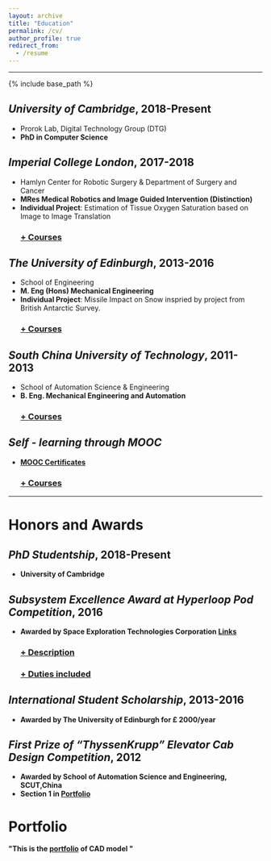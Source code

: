 ```yaml
---
layout: archive
title: "Education"
permalink: /cv/
author_profile: true
redirect_from:
  - /resume
---
```


<hr color="000000"/>

{% include base_path %}

<!-- Education -->
<!-- ====== -->
## <i>University of Cambridge</i>, 2018-Present ##
* Prorok Lab, Digital Technology Group (DTG)
* <b>PhD in Computer Science</b>
<!--   * Research Interest: Develop optimal multi-agent path planning framework with trainable communication policy of heterogeneous agents/robots in cooperative tasks, including mobility-on-demand, automated warehouse and smart cities.  -->

## <i>Imperial College London</i>, 2017-2018 ##
* Hamlyn Center for Robotic Surgery & Department of Surgery and Cancer
* <b>MRes Medical Robotics and Image Guided Intervention (Distinction)</b>
* <b>Individual Project</b>: Estimation of Tissue Oxygen Saturation based on Image to Image Translation
  <h3><a href="javascript:void(0)" class="dsphead" onclick="dsp(this)"><span class="dspchar">+</span> Courses</a></h3>
  <div class="dspcont" style='display:none;'>
    <ul>
      <li>Medical Imaging</li>
      <li>Image Guided Intervention</li>
      <li>Medical Robotics and Instrumentations</li>
      <li>Minimal Invasive Surgery</li>
      <li>Sensing, Perception and Neuroergonomics</li>
    </ul>
  </div>

## <i>The University of Edinburgh</i>, 2013-2016 ##
* School of Engineering
* <b>M. Eng (Hons) Mechanical Engineering</b>
* <b>Individual Project</b>: Missile Impact on Snow inspried by project from British Antarctic Survey.
  <h3><a href="javascript:void(0)" class="dsphead" onclick="dsp(this)"><span class="dspchar">+</span> Courses</a></h3>
  <div class="dspcont" style='display:none;'>
    <ul>
      <li>Mechanical Engineering Design (71)</li>
      <li>Computer Aided Engineering (79)</li>
      <li>Solid Mechanics (92)</li>
      <li>Dynamics (77)</li>
      <li>Fluid Mechanics (77)</li>
      <li>Advanced Dynamics and Applications (68)</li>
    </ul>
  </div>

## <i>South China University of Technology</i>, 2011-2013 ##
* School of Automation Science & Engineering
* <b>B. Eng. Mechanical Engineering and Automation </b>
  <h3><a href="javascript:void(0)" class="dsphead" onclick="dsp(this)"><span class="dspchar">+</span> Courses</a></h3>
  <div class="dspcont" style='display:none;'>
    <ul>
      <li>Advanced Mathematics (81)</li>
      <li>General Chemistry (88)</li>
      <li>Descriptive Geometry and Machine Drawing (91)</li>
      <li>Database Technology (82)</li>
      <li>Computer Drawing (91)</li>
    </ul>
  </div>


## <i>Self - learning through MOOC</i> ##
* <b>[MOOC Certificates](./files/MOOC_Certificates.pdf)<b> 
  <h3><a href="javascript:void(0)" class="dsphead" onclick="dsp(this)"><span class="dspchar">+</span> Courses</a></h3>
  <div class="dspcont" style='display:none;'>
    <ul>
      <li>Artificial Intelligence Planning</li>
      <li>Machine Learning</li>
      <li>Introduction to Robotics</li>
      <li>An introduction to Interactive Programming in Python</li>
    </ul>
  </div>

---

Honors and Awards
======
## <i>PhD Studentship</i>, 2018-Present
* University of Cambridge

## <i>Subsystem Excellence Award at Hyperloop Pod Competition</i>, 2016
* Awarded by Space Exploration Technologies Corporation [Links](http://www.bbc.co.uk/news/uk-scotland-edinburgh-east-fife-35384238)
  <h3><a href="javascript:void(0)" class="dsphead" onclick="dsp(this)"><span class="dspchar">+</span> Description</a></h3>
  <div class="dspcont" style='display:none;'>
    <ul>
      <li>Conceptual high-speed transportation system competition organized by SpaceX. Hyperloop is incorporating reduced-pressure tubes in which pressurized capsules ride on an air cushion driven by linear induction motors and air compressors. </li>
    </ul>
  </div>
  <h3><a href="javascript:void(0)" class="dsphead" onclick="dsp(this)"><span class="dspchar">+</span> Duties included</a></h3>
  <div class="dspcont" style='display:none;'>
    <ul>
      <li>In charge of the levitation group.</li>
      <li>Design the suspension by Solid Edge and air bearing system.</li>
      <li>Validate the reliability of the design via simulation in MATLAB and Star-CCM+.</li>
    </ul>
  </div>

## <i>International Student Scholarship</i>, 2013-2016
* Awarded by The University of Edinburgh for £ 2000/year

## <i>First Prize of “ThyssenKrupp” Elevator Cab Design Competition</i>, 2012
* Awarded by School of Automation Science and Engineering, SCUT,China
* Section 1 in <b>[Portfolio](../files/Portfolio_CAD.pdf)</b>

<!-- 
* 12.2012, Excellent Student Union Executive
  * Awarded by Student Union, School of Mechanical & Automotive Engineering, SCUT,China
 -->




<!-- Publications
======
  <ul>{% for post in site.publications %}
    {% include archive-single-cv.html %}
  {% endfor %}</ul> -->
  

<!-- Talks
======
  <ul>{% for post in site.talks %}
    {% include archive-single-talk-cv.html %}
  {% endfor %}</ul>


Teaching
======
  <ul>{% for post in site.teaching %}
    {% include archive-single-cv.html %}
  {% endfor %}</ul> -->

  


Portfolio
======
"This is the [portfolio](../files/Portfolio_CAD.pdf) of CAD model "


